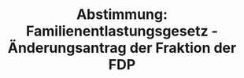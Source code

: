 ---
abstimmung:
  abstimmung: 1
  bundestagssitzung: 105
  legislaturperiode: 19
categories:
- Todo
data:
- title: Abstimmungsergebnis 20190607_1-data.pdf
  url: /res/2021-btw/abstimmungsergebnisse/20190607_1-data.pdf
- title: Abstimmungsergebnis 20190607_1_xls-data.xls
  url: /res/2021-btw/abstimmungsergebnisse/20190607_1_xls-data.xls
- title: Abstimmungsergebnis 20190607_1_xls-datacsv
  url: /res/2021-btw/abstimmungsergebnisse/csv/20190607_1_xls-datacsv
ergebnis:
  afd:
    enthaltung: 52
    gesamt: 91
    ja: 1
    nein: 27
    nichtabgegeben: 11
    ungueltig: 0
  bü90/gr:
    enthaltung: 0
    gesamt: 67
    ja: 0
    nein: 63
    nichtabgegeben: 4
    ungueltig: 0
  cdu/csu:
    enthaltung: 0
    gesamt: 246
    ja: 233
    nein: 0
    nichtabgegeben: 13
    ungueltig: 0
  die linke.:
    enthaltung: 0
    gesamt: 69
    ja: 0
    nein: 61
    nichtabgegeben: 8
    ungueltig: 0
  fdp:
    enthaltung: 58
    gesamt: 80
    ja: 7
    nein: 0
    nichtabgegeben: 15
    ungueltig: 0
  file: 20190607_1_xls-data.xls
  fraktionslos:
    enthaltung: 1
    gesamt: 4
    ja: 0
    nein: 0
    nichtabgegeben: 3
    ungueltig: 0
  spd:
    enthaltung: 0
    gesamt: 152
    ja: 130
    nein: 8
    nichtabgegeben: 14
    ungueltig: 0
layout: abstimmung
links:
- title: Link zu bundestag.de
  url: https://www.bundestag.de/parlament/plenum/abstimmung/abstimmung?id=552
preview: 'Deutscher Bundestag


  105. Sitzung des Deutschen Bundestages

  am Freitag, 7. Juni 2019


  Endgültiges Ergebnis der Namentlichen Abstimmung Nr. 1


  Gesetzentwurf der Bundesregierung

  Entwurf eines Zweiten Gesetzes zur besseren Durchsetzung der Ausreisepflicht

  Drs. 19/10047, 19/10506 und 19/10706'
tags:
- Todo
title: 'Abstimmung: Familienentlastungsgesetz - Änderungsantrag der Fraktion der FDP'
---